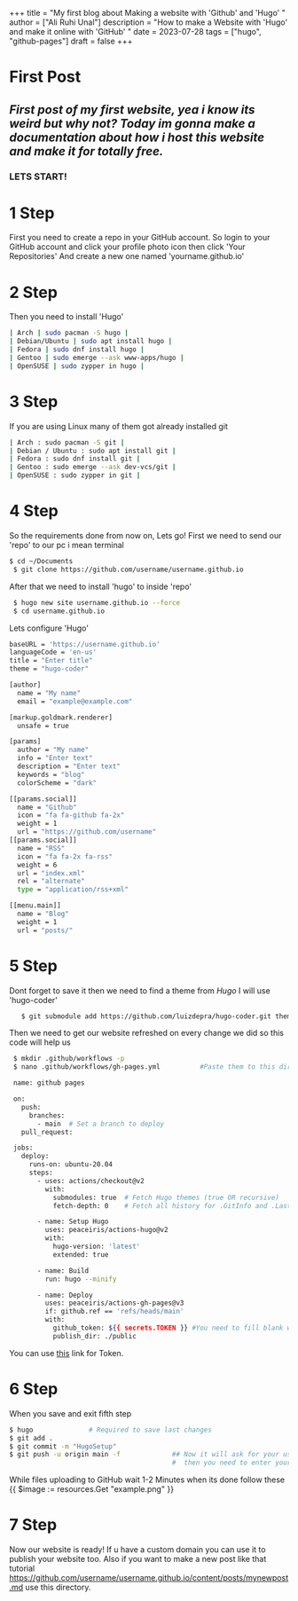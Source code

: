 +++
title = "My first blog about Making a website with 'Github' and 'Hugo' "
author = ["Ali Ruhi Unal"]
description = "How to make a Website with 'Hugo' and make it online with 'GitHub' "
date = 2023-07-28
tags = ["hugo", "github-pages"]
draft = false
+++

# **First Post**

## *First post of my first website, yea i know its weird but why not? Today im gonna make a documentation about how i host this website and make it for totally free.*

### **LETS START!**


# 1 Step

 First you need to create a repo in your GitHub account.
So login to your GitHub account and click your profile photo icon then click 'Your Repositories'
And create a new one named 'yourname.github.io'

# 2 Step



 Then you need to install 'Hugo'
 
```bash
| Arch | sudo pacman -S hugo |
| Debian/Ubuntu | sudo apt install hugo |
| Fedora | sudo dnf install hugo |
| Gentoo | sudo emerge --ask www-apps/hugo |
| OpenSUSE | sudo zypper in hugo | 

```

# 3 Step

If you are using Linux many of them got already installed git

```bash 
| Arch : sudo pacman -S git |
| Debian / Ubuntu : sudo apt install git |
| Fedora : sudo dnf install git |
| Gentoo : sudo emerge --ask dev-vcs/git |
| OpenSUSE : sudo zypper in git |

```

# 4 Step


So the requirements done from now on, Lets go!
First we need to send our 'repo' to our pc i mean terminal
```bash
$ cd ~/Documents
 $ git clone https://github.com/username/username.github.io
```
After that we need to install 'hugo' to inside 'repo'
```bash
 $ hugo new site username.github.io --force
 $ cd username.github.io
```
Lets configure 'Hugo'

```bash
baseURL = 'https://username.github.io'
languageCode = 'en-us'
title = "Enter title"
theme = "hugo-coder"

[author]
  name = "My name"
  email = "example@example.com"

[markup.goldmark.renderer]
  unsafe = true

[params]
  author = "My name"
  info = "Enter text"
  description = "Enter text"
  keywords = "blog"
  colorScheme = "dark"

[[params.social]]
  name = "Github"
  icon = "fa fa-github fa-2x"
  weight = 1
  url = "https://github.com/username"
[[params.social]]
  name = "RSS"
  icon = "fa fa-2x fa-rss"
  weight = 6
  url = "index.xml"
  rel = "alternate"
  type = "application/rss+xml"

[[menu.main]]
  name = "Blog"
  weight = 1
  url = "posts/"
```

# 5 Step 

Dont forget to save it then we need to find a theme from *Hugo* I will use 'hugo-coder'

```bash
   $ git submodule add https://github.com/luizdepra/hugo-coder.git themes/hugo-coder
```
Then we need to get our website refreshed on every change we did so this code will help us
```bash
 $ mkdir .github/workflows -p
 $ nano .github/workflows/gh-pages.yml          #Paste them to this direction

 name: github pages

 on:
   push:
     branches:
       - main  # Set a branch to deploy
   pull_request:

 jobs:
   deploy:
     runs-on: ubuntu-20.04
     steps:
       - uses: actions/checkout@v2
         with:
           submodules: true  # Fetch Hugo themes (true OR recursive)
           fetch-depth: 0    # Fetch all history for .GitInfo and .Lastmod

       - name: Setup Hugo
         uses: peaceiris/actions-hugo@v2
         with:
           hugo-version: 'latest'
           extended: true

       - name: Build
         run: hugo --minify

       - name: Deploy
         uses: peaceiris/actions-gh-pages@v3
         if: github.ref == 'refs/heads/main'
         with:
           github_token: ${{ secrets.TOKEN }} #You need to fill blank with your Token (Classic) dont forget to make permissions ticked 
           publish_dir: ./public
```
You can use [this](https://github.com/settings/tokens) link for Token.
 
# 6 Step



When you save and exit fifth step
```bash
$ hugo              # Required to save last changes
$ git add .
$ git commit -m "HugoSetup"
$ git push -u origin main -f             ## Now it will ask for your username and password. Enter your GitHub username  
                                         #  then you need to enter your token which starts with ghp to password section.
```
While files uploading to GitHub wait 1-2 Minutes when its done follow these 
{{ $image := resources.Get "example.png" }}

# 7 Step

Now our website is ready! If u have a custom domain you can use it to publish your website too. Also if you want to make a new post like that tutorial
https://github.com/username/username.github.io/content/posts/mynewpost.md use this directory.
